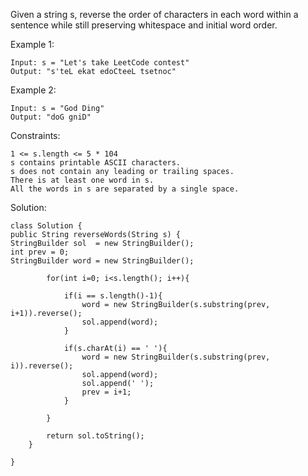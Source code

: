 Given a string s, reverse the order of characters in each word within a sentence while still preserving whitespace and initial word order.

Example 1:

    Input: s = "Let's take LeetCode contest"
    Output: "s'teL ekat edoCteeL tsetnoc"
Example 2:

    Input: s = "God Ding"
    Output: "doG gniD"
Constraints:

    1 <= s.length <= 5 * 104
    s contains printable ASCII characters.
    s does not contain any leading or trailing spaces.
    There is at least one word in s.
    All the words in s are separated by a single space.

Solution:

    class Solution {
    public String reverseWords(String s) {
    StringBuilder sol  = new StringBuilder();
    int prev = 0;
    StringBuilder word = new StringBuilder();
    
            for(int i=0; i<s.length(); i++){
                
                if(i == s.length()-1){
                    word = new StringBuilder(s.substring(prev, i+1)).reverse();
                    sol.append(word);
                }
                
                if(s.charAt(i) == ' '){
                    word = new StringBuilder(s.substring(prev, i)).reverse();
                    sol.append(word);
                    sol.append(' ');
                    prev = i+1;
                }
                
            }
            
            return sol.toString();
        }
    
    }
